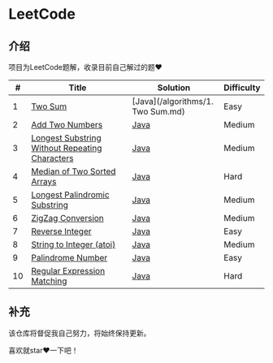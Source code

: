 # LeetCode

## 介绍

项目为LeetCode题解，收录目前自己解过的题♥

| #   | Title                                                                                                                           | Solution                          | Difficulty |
| --- | ------------------------------------------------------------------------------------------------------------------------------- | --------------------------------- | ---------- |
| 1   | [Two Sum](https://leetcode.com/problems/two-sum/)                                                                               | [Java](/algorithms/1. Two Sum.md) | Easy       |
| 2   | [Add Two Numbers](https://leetcode.com/problems/add-two-numbers/)                                                               | [Java]()                          | Medium     |
| 3   | [Longest Substring Without Repeating Characters](https://leetcode.com/problems/longest-substring-without-repeating-characters/) | [Java]()                          | Medium     |
| 4   | [Median of Two Sorted Arrays](https://leetcode.com/problems/median-of-two-sorted-arrays/)                                       | [Java]()                          | Hard       |
| 5   | [Longest Palindromic Substring](https://leetcode.com/problems/longest-palindromic-substring/)                                   | [Java]()                          | Medium     |
| 6   | [ZigZag Conversion](https://leetcode.com/problems/zigzag-conversion/)                                                           | [Java]()                          | Medium     |
| 7   | [Reverse Integer](https://leetcode.com/problems/reverse-integer/)                                                               | [Java]()                          | Easy       |
| 8   | [String to Integer (atoi)](https://leetcode.com/problems/string-to-integer-atoi/)                                               | [Java]()                          | Medium     |
| 9   | [Palindrome Number](https://leetcode.com/problems/palindrome-number/)                                                           | [Java]()                          | Easy       |
| 10  | [Regular Expression Matching](https://leetcode.com/problems/regular-expression-matching/)                                       | [Java]()                          | Hard       |

## 补充

该仓库将督促我自己努力，将始终保持更新。

喜欢就star❤️一下吧！
